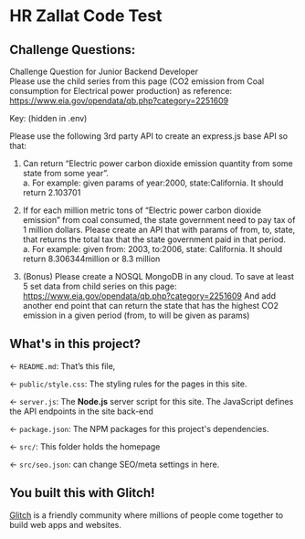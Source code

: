 # HR Zallat Code Test





## Challenge Questions:

Challenge Question for Junior Backend Developer  
Please use the child series from this page (CO2 emission from Coal consumption for Electrical 
power production) as reference: 
https://www.eia.gov/opendata/qb.php?category=2251609 
 
Key: (hidden in .env)
 
Please use the following 3rd party API to create an express.js base API so that: 
1. Can return “Electric power carbon dioxide emission quantity from some state from 
some year”.  
a. For example: given params of year:2000, state:California. It should return 
2.103701 
2. If for each million metric tons of “Electric power carbon dioxide emission” from coal 
consumed, the state government need to pay tax of 1 million dollars. Please create an 
API that with params of from, to, state, that returns the total tax that the state 
government paid in that period.  
a. For example: given from: 2003, to:2006, state: California. It should return 
8.306344million or 8.3 million 
 
3. (Bonus) Please create a NOSQL MongoDB in any cloud. To save at least 5 set data from 
child series on this page: https://www.eia.gov/opendata/qb.php?category=2251609 
And add another end point that can return the state that has the highest CO2 emission 
in a given period (from, to will be given as params)



## What's in this project?

← `README.md`: That’s this file, 

← `public/style.css`: The styling rules for the pages in this site.

← `server.js`: The **Node.js** server script for this site. The JavaScript defines the API endpoints in the site back-end

← `package.json`: The NPM packages for this project's dependencies.

← `src/`: This folder holds the homepage 

← `src/seo.json`: can change SEO/meta settings in here.


## You built this with Glitch!

[Glitch](https://glitch.com) is a friendly community where millions of people come together to build web apps and websites.

